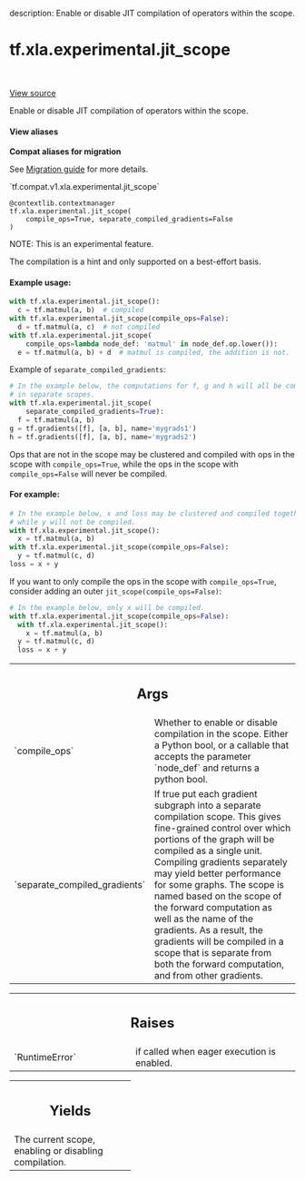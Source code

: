 description: Enable or disable JIT compilation of operators within the scope.

<div itemscope itemtype="http://developers.google.com/ReferenceObject">
<meta itemprop="name" content="tf.xla.experimental.jit_scope" />
<meta itemprop="path" content="Stable" />
</div>

# tf.xla.experimental.jit_scope

<!-- Insert buttons and diff -->

<table class="tfo-notebook-buttons tfo-api nocontent" align="left">

</table>

<a target="_blank" class="external" href="/code/stable/tensorflow/python/compiler/xla/jit.py">View source</a>



Enable or disable JIT compilation of operators within the scope.

<section class="expandable">
  <h4 class="showalways">View aliases</h4>
  <p>
<b>Compat aliases for migration</b>
<p>See
<a href="https://www.tensorflow.org/guide/migrate">Migration guide</a> for
more details.</p>
<p>`tf.compat.v1.xla.experimental.jit_scope`</p>
</p>
</section>

<pre class="devsite-click-to-copy prettyprint lang-py tfo-signature-link">
<code>@contextlib.contextmanager</code>
<code>tf.xla.experimental.jit_scope(
    compile_ops=True, separate_compiled_gradients=False
)
</code></pre>



<!-- Placeholder for "Used in" -->

NOTE: This is an experimental feature.

The compilation is a hint and only supported on a best-effort basis.

#### Example usage:


```python
with tf.xla.experimental.jit_scope():
  c = tf.matmul(a, b)  # compiled
with tf.xla.experimental.jit_scope(compile_ops=False):
  d = tf.matmul(a, c)  # not compiled
with tf.xla.experimental.jit_scope(
    compile_ops=lambda node_def: 'matmul' in node_def.op.lower()):
  e = tf.matmul(a, b) + d  # matmul is compiled, the addition is not.
```


Example of `separate_compiled_gradients`:

  ```python
  # In the example below, the computations for f, g and h will all be compiled
  # in separate scopes.
  with tf.xla.experimental.jit_scope(
      separate_compiled_gradients=True):
    f = tf.matmul(a, b)
  g = tf.gradients([f], [a, b], name='mygrads1')
  h = tf.gradients([f], [a, b], name='mygrads2')
  ```

Ops that are not in the scope may be clustered and compiled with ops in
the scope with `compile_ops=True`, while the ops in the scope with
`compile_ops=False` will never be compiled.

#### For example:


```python
# In the example below, x and loss may be clustered and compiled together,
# while y will not be compiled.
with tf.xla.experimental.jit_scope():
  x = tf.matmul(a, b)
with tf.xla.experimental.jit_scope(compile_ops=False):
  y = tf.matmul(c, d)
loss = x + y
```


If you want to only compile the ops in the scope with `compile_ops=True`,
consider adding an outer `jit_scope(compile_ops=False)`:

  ```python
  # In the example below, only x will be compiled.
  with tf.xla.experimental.jit_scope(compile_ops=False):
    with tf.xla.experimental.jit_scope():
      x = tf.matmul(a, b)
    y = tf.matmul(c, d)
    loss = x + y
  ```

<!-- Tabular view -->
 <table class="responsive fixed orange">
<colgroup><col width="214px"><col></colgroup>
<tr><th colspan="2"><h2 class="add-link">Args</h2></th></tr>

<tr>
<td>
`compile_ops`
</td>
<td>
Whether to enable or disable compilation in the scope.
Either a Python bool, or a callable that accepts the parameter
`node_def` and returns a python bool.
</td>
</tr><tr>
<td>
`separate_compiled_gradients`
</td>
<td>
If true put each gradient subgraph into a
separate compilation scope. This gives fine-grained control over which
portions of the graph will be compiled as a single unit. Compiling
gradients separately may yield better performance for some graphs.
The scope is named based on the scope of the forward computation as well
as the name of the gradients. As a result, the gradients will be compiled
in a scope that is separate from both the forward computation, and from
other gradients.
</td>
</tr>
</table>



<!-- Tabular view -->
 <table class="responsive fixed orange">
<colgroup><col width="214px"><col></colgroup>
<tr><th colspan="2"><h2 class="add-link">Raises</h2></th></tr>

<tr>
<td>
`RuntimeError`
</td>
<td>
if called when eager execution is enabled.
</td>
</tr>
</table>



<!-- Tabular view -->
 <table class="responsive fixed orange">
<colgroup><col width="214px"><col></colgroup>
<tr><th colspan="2"><h2 class="add-link">Yields</h2></th></tr>
<tr class="alt">
<td colspan="2">
The current scope, enabling or disabling compilation.
</td>
</tr>

</table>

